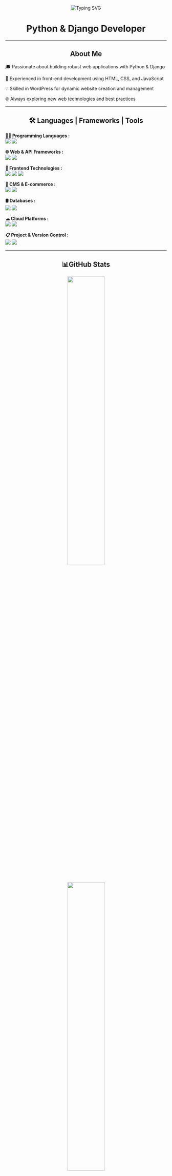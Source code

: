 <!-- README.md -->
<p align="center">
  <img src="https://readme-typing-svg.herokuapp.com?font=Fira+Code&size=22&duration=2000&pause=800&color=00FFAA&center=true&vCenter=true&width=500&lines=👋+Hello,+Welcome+to+my+GitHub+Profile!" alt="Typing SVG" />
  <h1 align="center">Python & Django Developer</h1>
</p>

---

<h2 align="center">About Me</h2>

<p>🎓 Passionate about building robust web applications with Python & Django</p>
<p>🚀 Experienced in front-end development using HTML, CSS, and JavaScript</p>
<p>💡 Skilled in WordPress for dynamic website creation and management</p>
<p>🌐 Always exploring new web technologies and best practices</p>

---
<h2 align="center">🛠 Languages | Frameworks | Tools</h2>

<!-- 🚀 Programming Languages -->
<p align="left">
  <strong>🧑‍💻 Programming Languages :</strong><br>
  <img src="https://img.shields.io/badge/Python-3776AB?style=for-the-badge&logo=python&logoColor=white" />
  <img src="https://img.shields.io/badge/JavaScript-F7DF1E?style=for-the-badge&logo=javascript&logoColor=black" />
</p>

<!-- 🌐 Web & API Frameworks -->
<p align="left">
  <strong>🌐 Web & API Frameworks :</strong><br>
  <img src="https://img.shields.io/badge/Django-092E20?style=for-the-badge&logo=django&logoColor=white" />
  <img src="https://img.shields.io/badge/Django%20REST-092E20?style=for-the-badge&logo=django&logoColor=white" />
</p>

<!-- 🎨 Frontend Technologies -->
<p align="left">
  <strong>🎨 Frontend Technologies :</strong><br>
  <img src="https://img.shields.io/badge/HTML5-E34F26?style=for-the-badge&logo=html5&logoColor=white" />
  <img src="https://img.shields.io/badge/CSS3-1572B6?style=for-the-badge&logo=css3&logoColor=white" />
  <img src="https://img.shields.io/badge/Bootstrap-7952B3?style=for-the-badge&logo=bootstrap&logoColor=white" />
</p>

<!-- 🧰 CMS & E-commerce -->
<p align="left">
  <strong>🧰 CMS & E-commerce :</strong><br>
  <img src="https://img.shields.io/badge/WordPress-21759B?style=for-the-badge&logo=wordpress&logoColor=white" />
  <img src="https://img.shields.io/badge/WooCommerce-96588A?style=for-the-badge&logo=woocommerce&logoColor=white" />
</p>

<!-- 🛢 Databases -->
<p align="left">
  <strong>🛢 Databases :</strong><br>
  <img src="https://img.shields.io/badge/MySQL-4479A1?style=for-the-badge&logo=mysql&logoColor=white" />
  <img src="https://img.shields.io/badge/SQLite-07405E?style=for-the-badge&logo=sqlite&logoColor=white" />
</p>

<!-- ☁ Cloud Platforms -->
<p align="left">
  <strong>☁ Cloud Platforms :</strong><br>
  <img src="https://img.shields.io/badge/Heroku-430098?style=for-the-badge&logo=heroku&logoColor=white" />
  <img src="https://img.shields.io/badge/AWS-232F3E?style=for-the-badge&logo=amazonaws&logoColor=white" />
</p>

<!-- 📋 Project & Version Control -->
<p align="left">
  <strong>📋 Project & Version Control :</strong><br>
  <img src="https://img.shields.io/badge/Git-F05032?style=for-the-badge&logo=git&logoColor=white" />
  <img src="https://img.shields.io/badge/GitHub-181717?style=for-the-badge&logo=github&logoColor=white" />
</p>


---

<h2 align="center">📊GitHub Stats</h2>

<p align="center">
  <img src="https://github-readme-stats.vercel.app/api?username=rizowanKabir&show_icons=true&theme=tokyonight&hide_border=true" width="48%" />
</p>

<p align="center">
  <img src="https://github-readme-streak-stats.herokuapp.com?user=rizowanKabir&theme=tokyonight&hide_border=true" width="48%" />
</p>

<p align="center">
  <img src="https://github-readme-stats.vercel.app/api/top-langs/?username=rizowanKabir&layout=compact&theme=tokyonight&hide_border=true&langs_count=8" width="48%" />
</p>

---
<h2 align="center">📈Recent Activity</h2>
<p align="center">
  <img src="https://github-readme-activity-graph.vercel.app/graph?username=rizowanKabir&theme=github-compact&area=true&hide_border=true" alt="GitHub Activity Graph" />
</p>



---

<h2 align="center">📬Contact Me</h2>

📧 Email: [sohagrizowan@gmail.com.com](mailto:sohagrizowan@gmail.com)
🔗 LinkedIn: [https://www.linkedin.com/in/rizowan-kabir]

---

<p align="center">
  <img src="https://quotes-github-readme.vercel.app/api?type=horizontal&theme=radical&quote=Building+the+web,+one+line+of+code+at+a+time." alt="Inspirational Quote"/>
</p>
